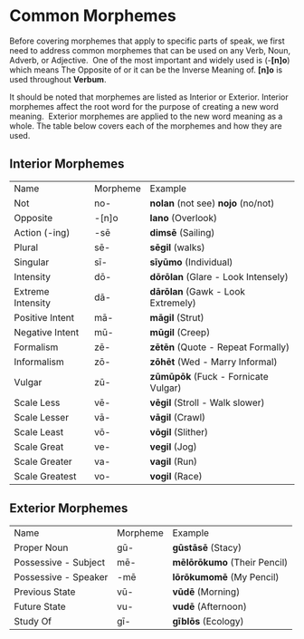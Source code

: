 # Common Morphemes

Before covering morphemes that apply to specific parts of speak, we first need to address common morphemes that can be used on any Verb, Noun, Adverb, or Adjective.&nbsp; One of the most important and widely used is (-**[n]o**) which means The Opposite of or it can be the Inverse Meaning of. **[n]o** is used throughout **Verbum**.

It should be noted that morphemes are listed as Interior or Exterior. Interior morphemes affect the root word for the purpose of creating a new word meaning.&nbsp; Exterior morphemes are applied to the new word meaning as a whole. The table below covers each of the morphemes and how they are used.

## Interior Morphemes

||||
|--- |--- |--- |
|Name|Morpheme|Example|
|Not|no-|**nolan** (not see) **nojo** (no/not)|
|Opposite|-[n]o|**lano** (Overlook)|
|Action (-ing)|-sē|**dimsē** (Sailing)|
|Plural|sē-|**sēgil** (walks)|
|Singular|sī-|**sīyūmo** (Individual)|
|Intensity|dō-|**dōrōlan** (Glare - Look Intensely)|
|Extreme Intensity|dā-|**dārōlan** (Gawk - Look Extremely)|
|Positive Intent|mā-|**māgil** (Strut)|
|Negative Intent|mū-|**mūgil** (Creep)|
|Formalism|zē-|**zētēn** (Quote - Repeat Formally)|
|Informalism|zō-|**zōhēt** (Wed - Marry Informal)|
|Vulgar|zū-|**zūmūpōk** (Fuck - Fornicate Vulgar)|
|Scale Less|vē-|**vēgil** (Stroll - Walk slower)|
|Scale Lesser|vā-|**vāgil** (Crawl)|
|Scale Least|vō-|**vōgil** (Slither)|
|Scale Great|ve-|**vegil** (Jog)|
|Scale Greater|va-|**vagil** (Run)|
|Scale Greatest|vo-|**vogil** (Race)|

## Exterior Morphemes

||||
|--- |--- |--- |
|Name|Morpheme|Example|
|Proper Noun|gū-|**gūstāsē** (Stacy)|
|Possessive - Subject|mē-|**mēlōrōkumo** (Their Pencil)|
|Possessive - Speaker|-mē|**lōrōkumomē** (My Pencil)|
|Previous State|vū-|**vūdē** (Morning)|
|Future State|vu-|**vudē** (Afternoon)|
|Study Of|gī-|**gīblōs** (Ecology)|
